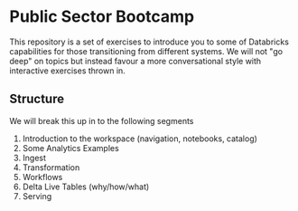 # Public Sector Bootcamp

This repository is a set of exercises to introduce you to some of Databricks capabilities for those transitioning from different systems. We will not "go deep" on topics but instead favour a more conversational style with interactive exercises thrown in.







## Structure
We will break this up in to the following segments

1. Introduction to the workspace (navigation, notebooks, catalog)
2. Some Analytics Examples
3. Ingest
4. Transformation
5. Workflows
6. Delta Live Tables (why/how/what)
7. Serving